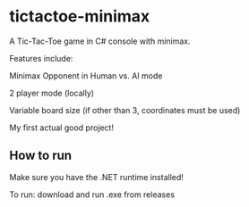 # tictactoe-minimax
A Tic-Tac-Toe game in C# console with minimax. 

Features include:

Minimax Opponent in Human vs. AI mode

2 player mode (locally)

Variable board size (if other than 3, coordinates must be used)

My first actual good project!

## How to run
Make sure you have the .NET runtime installed!

To run: download and run .exe from releases
